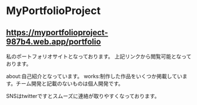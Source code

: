# MyPortfolioProject
## https://myportfolioproject-987b4.web.app/portfolio

私のポートフォリオサイトとなっております。
上記リンクから閲覧可能となっております。

about:自己紹介となっています。
works:制作した作品をいくつか掲載しています。チーム開発と記載のないものは個人開発です。

SNSはtwitterですとスムーズに連絡が取りやすくなっております。

